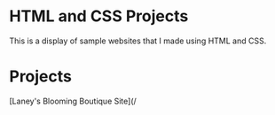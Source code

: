 # HTML and CSS Projects
This is a display of sample websites that I made using HTML and CSS.

# Projects
[Laney's Blooming Boutique Site](/
